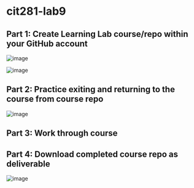 # cit281-lab9
## Part 1: Create Learning Lab course/repo within your GitHub account
![image](https://github.com/mmathes2/cit281-lab9/assets/134009490/11af5b35-9b94-4733-a961-596d79a3cf3b)

![image](https://github.com/mmathes2/cit281-lab9/assets/134009490/e7378939-6232-4079-b4cb-e2924a4703b3)

## Part 2: Practice exiting and returning to the course from course repo
![image](https://github.com/mmathes2/cit281-lab9/assets/134009490/ac908bea-fb6e-4b29-8e1b-1820f5df6188)

## Part 3: Work through course

## Part 4: Download completed course repo as deliverable
![image](https://github.com/mmathes2/cit281-lab9/assets/134009490/0fae8a2f-66fc-4a31-96ff-fa60b441f516)
